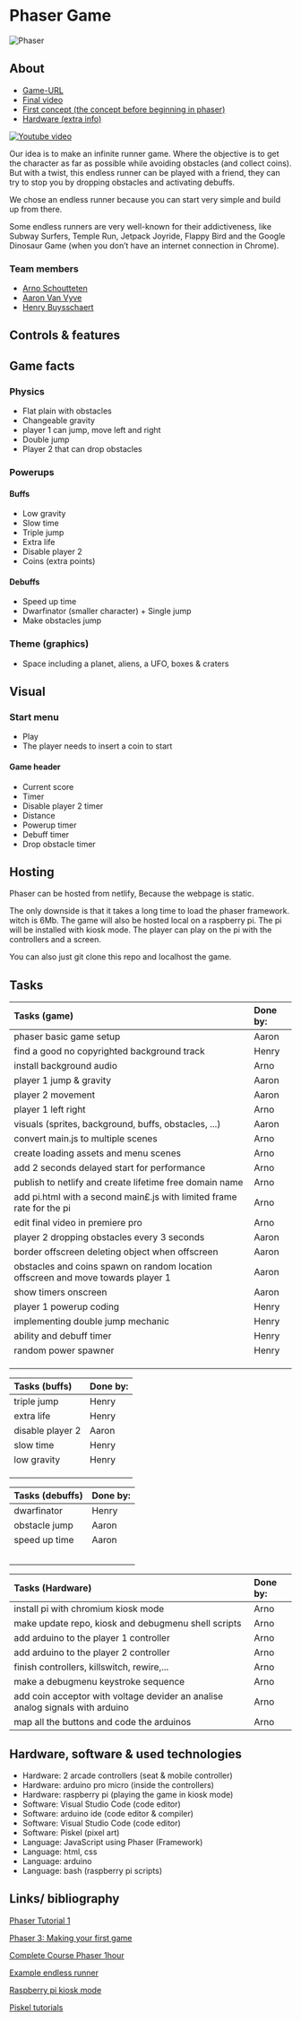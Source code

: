 # Phaser Game

![Phaser](img/Thumbnail.png)

## About

- [Game-URL](https://phaser.ml)
- [Final video](https://www.youtube.com/watch?v=s3fNe2pG_wg)
- [First concept (the concept before beginning in phaser)](concept.md)
- [Hardware (extra info)](./Hardware)

[![Youtube video](img/YTthumbnail.png)](https://www.youtube.com/watch?v=s3fNe2pG_wg)

Our idea is to make an infinite runner game. Where the objective is to get the character as far as possible while avoiding obstacles (and collect coins). But with a twist, this endless runner can be played with a friend, they can try to stop you by dropping obstacles and activating debuffs.

We chose an endless runner because you can start very simple and build up from there.

Some endless runners are very well-known for their addictiveness, like Subway Surfers, Temple Run, Jetpack Joyride, Flappy Bird and the Google Dinosaur Game (when you don’t have an internet connection in Chrome).

### Team members

- [Arno Schoutteten](https://github.com/vives-projectweek-2021/projectweek21-report-madness007)
- [Aaron Van Vyve](https://github.com/vives-projectweek-2021/projectweek21-report-AaronVanV)
- [Henry Buysschaert](https://github.com/vives-projectweek-2021/projectweek21-report-HenryBuyssie)

## Controls & features

<!-- TO ADD -->

## Game facts

### Physics

- Flat plain with obstacles
- Changeable gravity
- player 1 can jump, move left and right
- Double jump
- Player 2 that can drop obstacles

### Powerups

#### Buffs

- Low gravity
- Slow time
- Triple jump
- Extra life
- Disable player 2
- Coins (extra points)

#### Debuffs

- Speed up time
- Dwarfinator (smaller character) + Single jump
- Make obstacles jump

### Theme (graphics)

- Space including a planet, aliens, a UFO, boxes & craters

## Visual

### Start menu

- Play
- The player needs to insert a coin to start

#### Game header

- Current score
- Timer
- Disable player 2 timer
- Distance
- Powerup timer
- Debuff timer
- Drop obstacle timer

## Hosting

Phaser can be hosted from netlify, Because the webpage is static.

The only downside is that it takes a long time to load the phaser framework. witch is 6Mb.
The game will also be hosted local on a raspberry pi. The pi will be installed with kiosk mode. The player can play on the pi with the controllers and a screen.

You can also just git clone this repo and localhost the game.

## Tasks

 |Tasks (game)                                                                          |Done by:   |
 |:-------------------------------------------------------------------------------------|:----------|
 |phaser basic game setup                                                               |Aaron      |
 |find a good no copyrighted background track                                           |Henry      |
 |install background audio                                                              |Arno       |
 |player 1 jump & gravity                                                               |Aaron      |
 |player 2 movement                                                                     |Aaron      |
 |player 1 left right                                                                   |Arno       |
 |visuals (sprites, background, buffs, obstacles, ...)                                  |Aaron      |
 |convert main.js to multiple scenes                                                    |Arno       |
 |create loading assets and menu scenes                                                 |Arno       |
 |add 2 seconds delayed start for performance                                           |Arno       |
 |publish to netlify and create lifetime free domain name                               |Arno       |
 |add pi.html with a second main£.js with limited frame rate for the pi                 |Arno       |
 |edit final video in premiere pro                                                      |Arno       |
 |player 2 dropping obstacles every 3 seconds                                           |Aaron      |
 |border offscreen deleting object when offscreen                                       |Aaron      |
 |obstacles and coins spawn on random location offscreen and move towards player 1      |Aaron      |
 |show timers onscreen                                                                  |Aaron      |
 |player 1 powerup coding                                                               |Henry      |
 |implementing double jump mechanic                                                     |Henry      |
 |ability and debuff timer                                                              |Henry      |
 |random power spawner                                                                  |Henry      |
 |                                                                                      |           |
 |                                                                                      |           |
 |                                                                                      |           |

 |Tasks (buffs)                                                                         |Done by:   |
 |:-------------------------------------------------------------------------------------|:----------|
 |triple jump                                                                           |Henry      |
 |extra life                                                                            |Henry      |
 |disable player 2                                                                      |Aaron      |
 |slow time                                                                             |Henry      |
 |low gravity                                                                           |Henry      |
 |                                                                                      |           |
 |                                                                                      |           |
 |                                                                                      |           |

 |Tasks (debuffs)                                                                       |Done by:   |
 |:-------------------------------------------------------------------------------------|:----------|
 |dwarfinator                                                                           |Henry      |
 |obstacle jump                                                                         |Aaron      |
 |speed up time                                                                         |Aaron      |
 |                                                                                      |           |
 |                                                                                      |           |
 |                                                                                      |           |
 |                                                                                      |           |
 |                                                                                      |           |

 |Tasks (Hardware)                                                                      |Done by:   |
 |:-------------------------------------------------------------------------------------|:----------|
 |install pi with chromium kiosk mode                                                   |Arno       |
 |make update repo, kiosk and debugmenu shell scripts                                   |Arno       |
 |add arduino to the player 1 controller                                                |Arno       |
 |add arduino to the player 2 controller                                                |Arno       |
 |finish controllers, killswitch, rewire,...                                            |Arno       |
 |make a debugmenu keystroke sequence                                                   |Arno       |
 |add coin acceptor with voltage devider an analise analog signals with arduino         |Arno       |
 |map all the buttons and code the arduinos                                             |Arno       |

## Hardware, software & used technologies

- Hardware: 2 arcade controllers (seat & mobile controller)
- Hardware: arduino pro micro (inside the controllers)
- Hardware: raspberry pi (playing the game in kiosk mode)
- Software: Visual Studio Code (code editor)
- Software: arduino ide (code editor & compiler)
- Software: Visual Studio Code (code editor)
- Software: Piskel (pixel art)
- Language: JavaScript using Phaser (Framework)
- Language: html, css
- Language: arduino
- Language: bash (raspberry pi scripts)

## Links/ bibliography

[Phaser Tutorial 1](https://www.youtube.com/watch?v=uxos1GG32Tg)

[Phaser 3: Making your first game](https://phaser.io/tutorials/making-your-first-phaser-3-game/part1)

[Complete Course Phaser 1hour](https://www.youtube.com/watch?v=hI_LS8bdkM4)

[Example endless runner](https://www.emanueleferonato.com/2019/01/23/html5-endless-runner-built-with-phaser-and-arcade-physics-step-5-adding-deadly-fire-being-kind-with-players-by-setting-its-body-smaller-than-the-image/)

[Raspberry pi kiosk mode](https://pimylifeup.com/raspberry-pi-kiosk/)

[Piskel tutorials](https://www.youtube.com/playlist?list=PLO3K3VFvlU6Akj3W29_nMLZFnwNOVbAzI)
